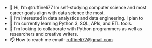 - 👋 Hi, I’m @ruffineli77 Im self-studying computer science and most career goals align with data science the most.
- 👀 I’m interested in data analystics and data engineering. I plan to 
- 🌱 I’m currently learning Python 3, SQL, APIs, and ETL tools.
- 💞️ I’m looking to collaborate with Python programmers as well as researchers and creative writers.
- 📫 How to reach me email- ruffineli77@gmail.com

<!---
ruffineli77/ruffineli77 is a ✨ special ✨ repository because its `README.md` (this file) appears on your GitHub profile.
You can click the Preview link to take a look at your changes.
--->
